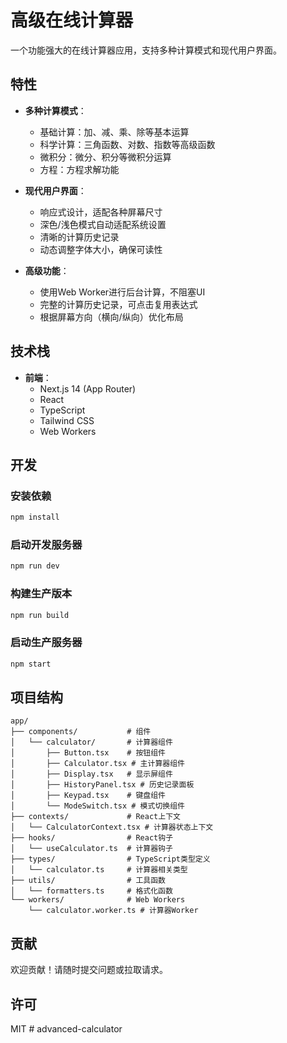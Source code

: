 # 高级在线计算器

一个功能强大的在线计算器应用，支持多种计算模式和现代用户界面。

## 特性

- **多种计算模式**：
  - 基础计算：加、减、乘、除等基本运算
  - 科学计算：三角函数、对数、指数等高级函数
  - 微积分：微分、积分等微积分运算
  - 方程：方程求解功能

- **现代用户界面**：
  - 响应式设计，适配各种屏幕尺寸
  - 深色/浅色模式自动适配系统设置
  - 清晰的计算历史记录
  - 动态调整字体大小，确保可读性

- **高级功能**：
  - 使用Web Worker进行后台计算，不阻塞UI
  - 完整的计算历史记录，可点击复用表达式
  - 根据屏幕方向（横向/纵向）优化布局

## 技术栈

- **前端**：
  - Next.js 14 (App Router)
  - React
  - TypeScript
  - Tailwind CSS
  - Web Workers

## 开发

### 安装依赖

```bash
npm install
```

### 启动开发服务器

```bash
npm run dev
```

### 构建生产版本

```bash
npm run build
```

### 启动生产服务器

```bash
npm start
```

## 项目结构

```
app/
├── components/           # 组件
│   └── calculator/       # 计算器组件
│       ├── Button.tsx    # 按钮组件
│       ├── Calculator.tsx # 主计算器组件
│       ├── Display.tsx   # 显示屏组件
│       ├── HistoryPanel.tsx # 历史记录面板
│       ├── Keypad.tsx    # 键盘组件
│       └── ModeSwitch.tsx # 模式切换组件
├── contexts/             # React上下文
│   └── CalculatorContext.tsx # 计算器状态上下文
├── hooks/                # React钩子
│   └── useCalculator.ts  # 计算器钩子
├── types/                # TypeScript类型定义
│   └── calculator.ts     # 计算器相关类型
├── utils/                # 工具函数
│   └── formatters.ts     # 格式化函数
└── workers/              # Web Workers
    └── calculator.worker.ts # 计算器Worker
```

## 贡献

欢迎贡献！请随时提交问题或拉取请求。

## 许可

MIT #   a d v a n c e d - c a l c u l a t o r  
 